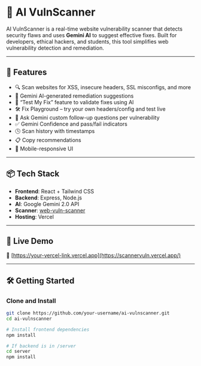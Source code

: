 # 🔐 AI VulnScanner

AI VulnScanner is a real-time website vulnerability scanner that detects security flaws and uses **Gemini AI** to suggest effective fixes. Built for developers, ethical hackers, and students, this tool simplifies web vulnerability detection and remediation.

---

## 🌟 Features

- 🔍 Scan websites for XSS, insecure headers, SSL misconfigs, and more
- 🤖 Gemini AI-generated remediation suggestions
- 🧪 “Test My Fix” feature to validate fixes using AI
- 🛠️ Fix Playground – try your own headers/config and test live
- 🧠 Ask Gemini custom follow-up questions per vulnerability
- ✅ Gemini Confidence and pass/fail indicators
- 🕓 Scan history with timestamps
- 📋 Copy recommendations
- 📱 Mobile-responsive UI

---

## 📦 Tech Stack

- **Frontend**: React + Tailwind CSS
- **Backend**: Express, Node.js
- **AI**: Google Gemini 2.0 API
- **Scanner**: [web-vuln-scanner](https://www.npmjs.com/package/web-vuln-scanner)
- **Hosting**: Vercel

---

## 🚀 Live Demo

🔗 [https://your-vercel-link.vercel.app](https://scannervuln.vercel.app/)

---

## 🛠️ Getting Started

### Clone and Install

```bash
git clone https://github.com/your-username/ai-vulnscanner.git
cd ai-vulnscanner

# Install frontend dependencies
npm install

# If backend is in /server
cd server
npm install
